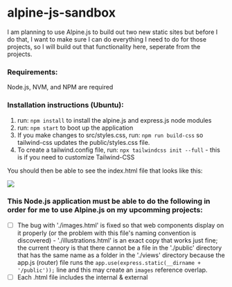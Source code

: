 # alpine-js-sandbox
I am planning to use Alpine.js to build out two new static sites but before I do that, I want to make sure I can do everything I need to do for those projects, so I will build out that functionality here, seperate from the projects.

### Requirements:

Node.js, NVM, and NPM are required

### Installation instructions (Ubuntu):

1. run: `npm install` to install the alpine.js and express.js node modules
2. run: `npm start` to boot up the application
3. If you make changes to src/styles.css, run: `npm run build-css` so tailwind-css updates the public/styles.css file.
4. To create a tailwind.config file, run: `npx tailwindcss init --full` - this is if you need to customize Tailwind-CSS

You should then be able to see the index.html file that looks like this:

![](https://i.imgur.com/kT58nm3.jpg)

### This Node.js application must be able to do the following in order for me to use Alpine.js on my upcomming projects:

- [ ] The bug with './images.html' is fixed so that web components display on it properly (or the problem with this file's naming convention is discovered) - './illustrations.html' is an exact copy that works just fine; the current theory is that there cannot be a file in the './public' directory that has the same name as a folder in the './views' directory because the app.js (router) file runs the `app.use(express.static(__dirname + '/public'));` line and this may create an `images` reference overlap.
- [ ] Each .html file includes the internal & external <script> & <link> tags so that both Ailpine.js and Tailwind-CSS can be used as node modules or reference the internet so that the only node module required for the workspace is Express.js
- [x] The app has a reusable navbar component using Web Components or another means
- [x] A Node.js server can read and display an index.html file
- [x] A GitHub repo is established for the application
- [x] Page navigation is working
- [x] Routing is working
- [x] The app can display both raster (jpg) and vector(svg) images
- [x] The app renders a favicon
- [x] The app's .html files are properly reading .css files
- [x] The app's .html files are properly reading .js files
- [x] An Alpine.js component can read a JavaScript file and iterate on it
- [ ] The app has pages styled using tailwind-css
- [ ] The app uses Arial Rounded MT font using tailwind-css and Google Fonts
- [ ] An dropdown accordion is animated w/tailwind-css + alpine.js transitioning
- [ ] The server directs a user to the 404.html page when they mis-type a URL
- [ ] The server can read files & subdirectories in the `./views` folder and dynamically create all necessary `GET` requests for the application
- [ ] The system used on the UCS website for managing references is implemented here
- [ ] A component can display selected references that are listed alphabetically
- [ ] An Alpine.js component can read a JSON file and iterate on it
- [ ] A Google Sheets file can be iterated on and have a JSON file of it produced
